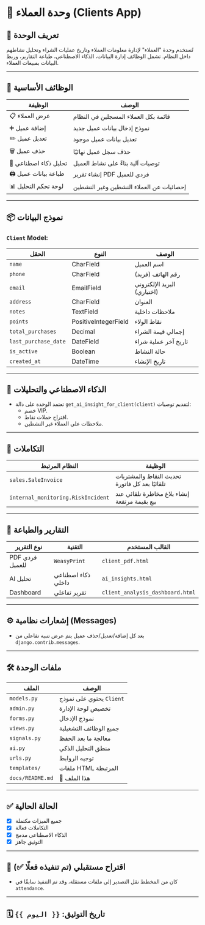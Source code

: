 # 📁 وحدة العملاء (Clients App)

## 🧩 تعريف الوحدة
تُستخدم وحدة "العملاء" لإدارة معلومات العملاء وتاريخ عمليات الشراء وتحليل نشاطهم داخل النظام. تشمل الوظائف إدارة البيانات، الذكاء الاصطناعي، طباعة التقارير، وربط البيانات بمبيعات العملاء.

---

## 🔧 الوظائف الأساسية

| الوظيفة | الوصف |
|--------|-------|
| 📋 عرض العملاء | قائمة بكل العملاء المسجلين في النظام |
| ➕ إضافة عميل | نموذج إدخال بيانات عميل جديد |
| ✏️ تعديل عميل | تعديل بيانات عميل موجود |
| 🗑️ حذف عميل | حذف سجل عميل نهائيًا |
| 🤖 تحليل ذكاء اصطناعي | توصيات آلية بناءً على نشاط العميل |
| 🖨️ طباعة بيانات عميل | إنشاء تقرير PDF فردي للعميل |
| 📊 لوحة تحكم التحليل | إحصائيات عن العملاء النشطين وغير النشطين |

---

## 📦 نموذج البيانات

### `Client` Model:

| الحقل | النوع | الوصف |
|-------|------|-------|
| `name` | CharField | اسم العميل |
| `phone` | CharField | رقم الهاتف (فريد) |
| `email` | EmailField | البريد الإلكتروني (اختياري) |
| `address` | CharField | العنوان |
| `notes` | TextField | ملاحظات داخلية |
| `points` | PositiveIntegerField | نقاط الولاء |
| `total_purchases` | Decimal | إجمالي قيمة الشراء |
| `last_purchase_date` | DateField | تاريخ آخر عملية شراء |
| `is_active` | Boolean | حالة النشاط |
| `created_at` | DateTime | تاريخ الإنشاء |

---

## 🤖 الذكاء الاصطناعي والتحليلات

- تعتمد الوحدة على دالة `get_ai_insight_for_client(client)` لتقديم توصيات:
  - خصم VIP.
  - اقتراح حملات نقاط.
  - ملاحظات على العملاء غير النشطين.

---

## 🔗 التكاملات

| النظام المرتبط | الوظيفة |
|----------------|---------|
| `sales.SaleInvoice` | تحديث النقاط والمشتريات تلقائيًا بعد كل فاتورة |
| `internal_monitoring.RiskIncident` | إنشاء بلاغ مخاطرة تلقائي عند بيع بقيمة مرتفعة |

---

## 🧾 التقارير والطباعة

| نوع التقرير | التقنية | القالب المستخدم |
|-------------|---------|-----------------|
| PDF فردي للعميل | `WeasyPrint` | `client_pdf.html` |
| AI تحليل | ذكاء اصطناعي داخلي | `ai_insights.html` |
| Dashboard | تقرير تفاعلي | `client_analysis_dashboard.html` |

---

## ⚙️ إشعارات نظامية (Messages)

- بعد كل إضافة/تعديل/حذف عميل يتم عرض تنبيه تفاعلي من `django.contrib.messages`.

---

## 🛠️ ملفات الوحدة

| الملف | الوصف |
|-------|-------|
| `models.py` | يحتوي على نموذج `Client` |
| `admin.py` | تخصيص لوحة الإدارة |
| `forms.py` | نموذج الإدخال |
| `views.py` | جميع الوظائف التشغيلية |
| `signals.py` | معالجة ما بعد الحفظ |
| `ai.py` | منطق التحليل الذكي |
| `urls.py` | توجيه الروابط |
| `templates/` | ملفات HTML المرتبطة |
| `docs/README.md` | 🔹 هذا الملف |

---

## ✅ الحالة الحالية
- [x] جميع الميزات مكتملة
- [x] التكاملات فعالة
- [x] الذكاء الاصطناعي مدمج
- [x] التوثيق جاهز

---

## 🧠 اقتراح مستقبلي (تم تنفيذه فعلًا ✅)
- كان من المخطط نقل التصدير إلى ملفات مستقلة، وقد تم التنفيذ سابقًا في `attendance`.

---

## 🗓️ تاريخ التوثيق: `{{ اليوم }}`
